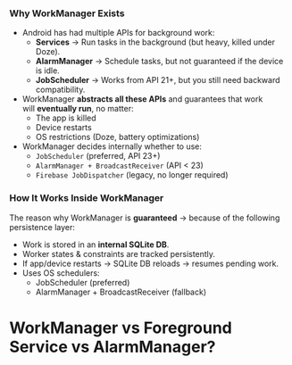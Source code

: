 ### Why WorkManager Exists
- Android has had multiple APIs for background work:
	- **Services** → Run tasks in the background (but heavy, killed under Doze).
	- **AlarmManager** → Schedule tasks, but not guaranteed if the device is idle.
	- **JobScheduler** → Works from API 21+, but you still need backward compatibility.
- WorkManager **abstracts all these APIs** and guarantees that work will **eventually run**, no matter:
	- The app is killed
	- Device restarts
	- OS restrictions (Doze, battery optimizations)
- WorkManager decides internally whether to use:
	- `JobScheduler` (preferred, API 23+)
	- `AlarmManager + BroadcastReceiver` (API < 23)
	- `Firebase JobDispatcher` (legacy, no longer required)

### How It Works Inside WorkManager
The reason why WorkManager is **guaranteed** → because of the following persistence layer:
- Work is stored in an **internal SQLite DB**.
- Worker states & constraints are tracked persistently.
- If app/device restarts → SQLite DB reloads → resumes pending work.
- Uses OS schedulers:
	- JobScheduler (preferred)
	- AlarmManager + BroadcastReceiver (fallback)

# **WorkManager vs Foreground Service vs AlarmManager?**